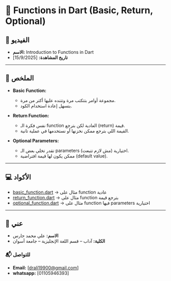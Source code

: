 # 📘 Functions in Dart (Basic, Return, Optional)

## 🎥 الفيديو
- **الاسم:** Introduction to Functions in Dart  
- **تاريخ المشاهدة:** [15/9/2025]  

---

## 📝 الملخص
- **Basic Function:**  
  - مجموعة أوامر بتتكتب مرة وتتنده عليها أكتر من مرة.  
  - بتسهل إعادة استخدام الكود.  

- **Return Function:**  
  - نفس فكرة الـ function العادية لكن بترجع (return) قيمة.  
  - القيمة اللي بترجع ممكن نخزنها أو نستخدمها في عملية تانية.  

- **Optional Parameters:**  
  - تقدر تخلي بعض الـ parameters اختيارية (مش لازم تتبعت).  
  - ممكن يكون لها قيمة افتراضية (default value).  

---

## 💻 الأكواد
- [basic_function.dart](./basic%20function/main_14.dart) → مثال على function عادية  
- [return_function.dart](./Return%20function/main_6.dart) → مثال على function بترجع قيمة  
- [optional_function.dart](./optional%20function/main_10.dart) → مثال على function فيها parameters اختيارية  

---

## 👤 عني
- **الاسم:** علي محمد حارس  
- **الكلية:** آداب – قسم اللغة الإنجليزية – جامعة أسوان    

### 📬 للتواصل 
- **Email:** [drali19900@gmail.com]
- **whatsapp:** [01105946393]
